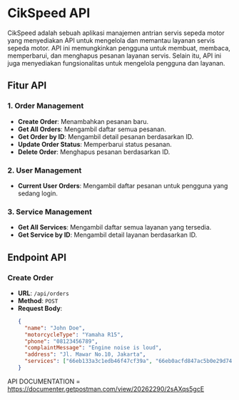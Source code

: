 # CikSpeed API

CikSpeed adalah sebuah aplikasi manajemen antrian servis sepeda motor yang menyediakan API untuk mengelola dan memantau layanan servis sepeda motor. API ini memungkinkan pengguna untuk membuat, membaca, memperbarui, dan menghapus pesanan layanan servis. Selain itu, API ini juga menyediakan fungsionalitas untuk mengelola pengguna dan layanan.

## Fitur API

### 1. **Order Management**

- **Create Order**: Menambahkan pesanan baru.
- **Get All Orders**: Mengambil daftar semua pesanan.
- **Get Order by ID**: Mengambil detail pesanan berdasarkan ID.
- **Update Order Status**: Memperbarui status pesanan.
- **Delete Order**: Menghapus pesanan berdasarkan ID.

### 2. **User Management**

- **Current User Orders**: Mengambil daftar pesanan untuk pengguna yang sedang login.

### 3. **Service Management**

- **Get All Services**: Mengambil daftar semua layanan yang tersedia.
- **Get Service by ID**: Mengambil detail layanan berdasarkan ID.

## Endpoint API

### **Create Order**

- **URL**: `/api/orders`
- **Method**: `POST`
- **Request Body**:
  ```json
  {
    "name": "John Doe",
    "motorcycleType": "Yamaha R15",
    "phone": "08123456789",
    "complaintMessage": "Engine noise is loud",
    "address": "Jl. Mawar No.10, Jakarta",
    "services": ["66eb133a3c1edb46f47cf39a", "66eb0acfd847ac5b0e29d745"]
  }
  ```

API DOCUMENTATION = https://documenter.getpostman.com/view/20262290/2sAXqs5gcE
